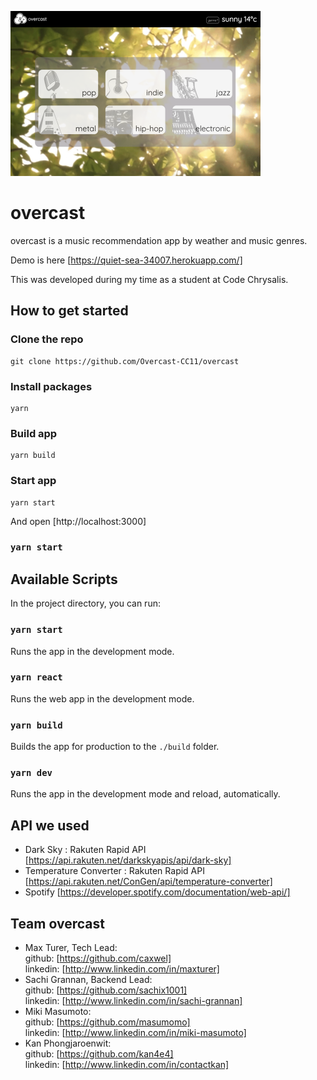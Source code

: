 ![Image of screenshot](./screenshot.png)

# overcast

overcast is a music recommendation app by weather and music genres.

Demo is here [https://quiet-sea-34007.herokuapp.com/]

This was developed during my time as a student at Code Chrysalis.

## How to get started

### Clone the repo

```
git clone https://github.com/Overcast-CC11/overcast
```

### Install packages

```
yarn
```

### Build app

```
yarn build
```

### Start app

```
yarn start
```

And open [http://localhost:3000]

### `yarn start`

## Available Scripts

In the project directory, you can run:

### `yarn start`

Runs the app in the development mode.

### `yarn react`

Runs the web app in the development mode.

### `yarn build`

Builds the app for production to the `./build` folder.

### `yarn dev`

Runs the app in the development mode and reload, automatically.

## API we used

- Dark Sky : Rakuten Rapid API [https://api.rakuten.net/darkskyapis/api/dark-sky]
- Temperature Converter : Rakuten Rapid API [https://api.rakuten.net/ConGen/api/temperature-converter]
- Spotify [https://developer.spotify.com/documentation/web-api/]

## Team overcast

- Max Turer, Tech Lead: <br/>
  github: [https://github.com/caxwel]<br/>
  linkedin: [http://www.linkedin.com/in/maxturer]
- Sachi Grannan, Backend Lead: <br/>
  github: [https://github.com/sachix1001]<br/>
  linkedin: [http://www.linkedin.com/in/sachi-grannan]
- Miki Masumoto: <br/>
  github: [https://github.com/masumomo]<br/>
  linkedin: [http://www.linkedin.com/in/miki-masumoto]
- Kan Phongjaroenwit: <br/>
  github: [https://github.com/kan4e4]<br/>
  linkedin: [http://www.linkedin.com/in/contactkan]
